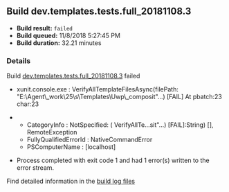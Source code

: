 ## Build dev.templates.tests.full_20181108.3
- **Build result:** `failed`
- **Build queued:** 11/8/2018 5:27:45 PM
- **Build duration:** 32.21 minutes
### Details
Build [dev.templates.tests.full_20181108.3](https://winappstudio.visualstudio.com/web/build.aspx?pcguid=a4ef43be-68ce-4195-a619-079b4d9834c2&builduri=vstfs%3a%2f%2f%2fBuild%2fBuild%2f26548) failed

+ xunit.console.exe :     VerifyAllTemplateFilesAsync(filePath: "E:\\Agent\\_work\\25\\s\\Templates\\Uwp\\_composit"...) 
[FAIL]
At pbatch:23 char:23
+ 
    + CategoryInfo          : NotSpecified: (    VerifyAllTe...sit"...) [FAIL]:String) [], RemoteException
    + FullyQualifiedErrorId : NativeCommandError
    + PSComputerName        : [localhost]
 

+ Process completed with exit code 1 and had 1 error(s) written to the error stream.

Find detailed information in the [build log files](https://uwpctdiags.blob.core.windows.net/buildlogs/dev.templates.tests.full_20181108.3_logs.zip)
